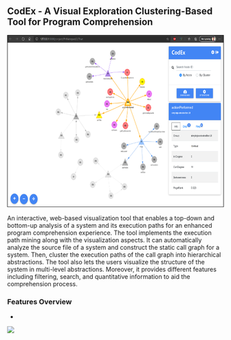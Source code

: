 ## CodEx - A Visual Exploration Clustering-Based Tool for Program Comprehension

<img src="https://raw.githubusercontent.com/RakanAlanazi/CodEx/gh-pages/images/interface.png" width="600" height="400" />

An interactive, web-based visualization tool that enables a top-down and bottom-up analysis of a system 
and its execution paths for an enhanced program comprehension experience. The tool implements the execution path mining along with the visualization aspects.
It can automatically analyze the source file of a system and construct the static call graph for a system. Then, cluster the execution paths of the call graph into hierarchical abstractions. The tool also lets the users visualize the structure of the system in multi-level abstractions. Moreover, it provides different features including filtering, search, and quantitative information to aid the comprehension process.

### Features Overview
-

<a href="https://hits.seeyoufarm.com"><img src="https://hits.seeyoufarm.com/api/count/incr/badge.svg?url=https%3A%2F%2Frakanalanazi.github.io%2FCodEx%2F&count_bg=%233D71C8&title_bg=%23555555&icon=tripadvisor.svg&icon_color=%23E7E7E7&title=visitors&edge_flat=false"/></a>





